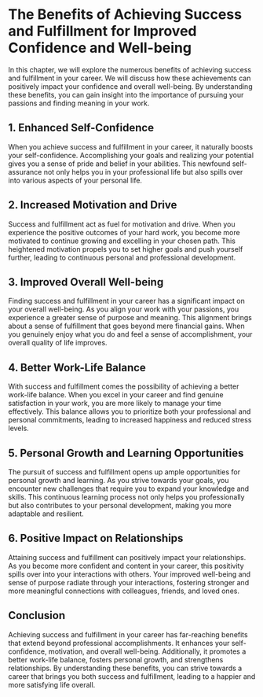 # The Benefits of Achieving Success and Fulfillment for Improved Confidence and Well-being

In this chapter, we will explore the numerous benefits of achieving success and fulfillment in your career. We will discuss how these achievements can positively impact your confidence and overall well-being. By understanding these benefits, you can gain insight into the importance of pursuing your passions and finding meaning in your work.

## 1\. Enhanced Self-Confidence

When you achieve success and fulfillment in your career, it naturally boosts your self-confidence. Accomplishing your goals and realizing your potential gives you a sense of pride and belief in your abilities. This newfound self-assurance not only helps you in your professional life but also spills over into various aspects of your personal life.

## 2\. Increased Motivation and Drive

Success and fulfillment act as fuel for motivation and drive. When you experience the positive outcomes of your hard work, you become more motivated to continue growing and excelling in your chosen path. This heightened motivation propels you to set higher goals and push yourself further, leading to continuous personal and professional development.

## 3\. Improved Overall Well-being

Finding success and fulfillment in your career has a significant impact on your overall well-being. As you align your work with your passions, you experience a greater sense of purpose and meaning. This alignment brings about a sense of fulfillment that goes beyond mere financial gains. When you genuinely enjoy what you do and feel a sense of accomplishment, your overall quality of life improves.

## 4\. Better Work-Life Balance

With success and fulfillment comes the possibility of achieving a better work-life balance. When you excel in your career and find genuine satisfaction in your work, you are more likely to manage your time effectively. This balance allows you to prioritize both your professional and personal commitments, leading to increased happiness and reduced stress levels.

## 5\. Personal Growth and Learning Opportunities

The pursuit of success and fulfillment opens up ample opportunities for personal growth and learning. As you strive towards your goals, you encounter new challenges that require you to expand your knowledge and skills. This continuous learning process not only helps you professionally but also contributes to your personal development, making you more adaptable and resilient.

## 6\. Positive Impact on Relationships

Attaining success and fulfillment can positively impact your relationships. As you become more confident and content in your career, this positivity spills over into your interactions with others. Your improved well-being and sense of purpose radiate through your interactions, fostering stronger and more meaningful connections with colleagues, friends, and loved ones.

## Conclusion

Achieving success and fulfillment in your career has far-reaching benefits that extend beyond professional accomplishments. It enhances your self-confidence, motivation, and overall well-being. Additionally, it promotes a better work-life balance, fosters personal growth, and strengthens relationships. By understanding these benefits, you can strive towards a career that brings you both success and fulfillment, leading to a happier and more satisfying life overall.

